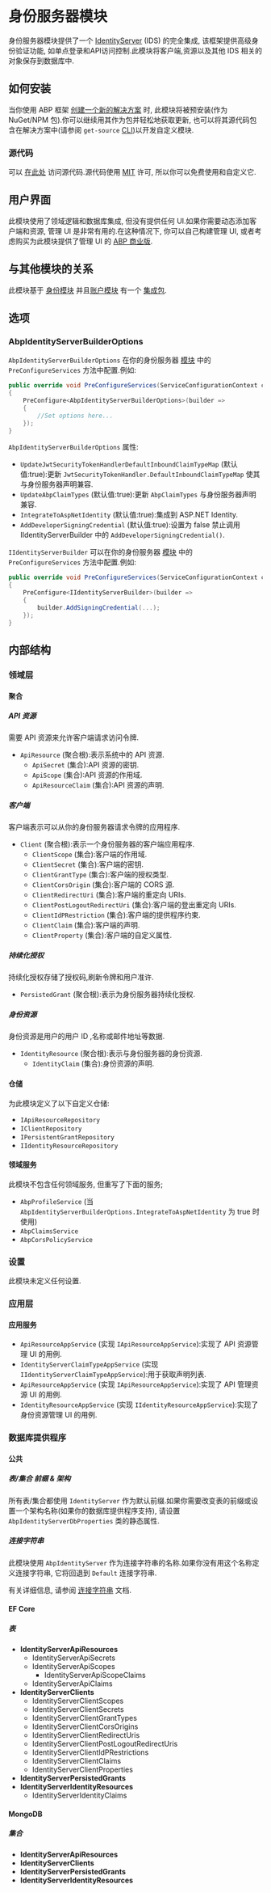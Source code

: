 # 身份服务器模块

身份服务器模块提供了一个 [IdentityServer](https://github.com/IdentityServer/IdentityServer4) (IDS) 的完全集成, 该框架提供高级身份验证功能, 如单点登录和API访问控制.此模块将客户端,资源以及其他 IDS 相关的对象保存到数据库中.

## 如何安装

当你使用 ABP 框架 [创建一个新的解决方案](https://abp.io/get-started) 时, 此模块将被预安装(作为 NuGet/NPM 包).你可以继续用其作为包并轻松地获取更新, 也可以将其源代码包含在解决方案中(请参阅 `get-source` [CLI](../CLI.md))以开发自定义模块.

### 源代码

可以 [在此处](https://github.com/abpframework/abp/tree/dev/modules/identityserver) 访问源代码.源代码使用 [MIT](https://choosealicense.com/licenses/mit/) 许可, 所以你可以免费使用和自定义它.

## 用户界面

此模块使用了领域逻辑和数据库集成, 但没有提供任何 UI.如果你需要动态添加客户端和资源, 管理 UI 是非常有用的.在这种情况下, 你可以自己构建管理 UI, 或者考虑购买为此模块提供了管理 UI 的 [ABP 商业版](https://commercial.abp.io/).

## 与其他模块的关系

此模块基于 [身份模块](Identity.md) 并且[账户模块](Account.md) 有一个 [集成包](https://www.nuget.org/packages/Volo.Abp.Account.Web.IdentityServer).

## 选项

### AbpIdentityServerBuilderOptions

`AbpIdentityServerBuilderOptions` 在你的身份服务器 [模块](https://docs.abp.io/zh-Hans/abp/latest/Module-Development-Basics) 中的 `PreConfigureServices` 方法中配置.例如:

````csharp
public override void PreConfigureServices(ServiceConfigurationContext context)
{
    PreConfigure<AbpIdentityServerBuilderOptions>(builder =>
    {
        //Set options here...
    });
}
````

`AbpIdentityServerBuilderOptions` 属性:

* `UpdateJwtSecurityTokenHandlerDefaultInboundClaimTypeMap` (默认值:true):更新 `JwtSecurityTokenHandler.DefaultInboundClaimTypeMap` 使其与身份服务器声明兼容.
* `UpdateAbpClaimTypes` (默认值:true):更新 `AbpClaimTypes` 与身份服务器声明兼容.
* `IntegrateToAspNetIdentity` (默认值:true):集成到 ASP.NET Identity.
* `AddDeveloperSigningCredential` (默认值:true):设置为 false 禁止调用 IIdentityServerBuilder 中的 `AddDeveloperSigningCredential()`.

`IIdentityServerBuilder` 可以在你的身份服务器 [模块](https://docs.abp.io/zh-Hans/abp/latest/Module-Development-Basics) 中的 `PreConfigureServices` 方法中配置.例如:

````csharp
public override void PreConfigureServices(ServiceConfigurationContext context)
{
    PreConfigure<IIdentityServerBuilder>(builder =>
    {
        builder.AddSigningCredential(...);
    });
}
````

## 内部结构

### 领域层

#### 聚合

##### API 资源

需要 API 资源来允许客户端请求访问令牌.

* `ApiResource` (聚合根):表示系统中的 API 资源.
  * `ApiSecret` (集合):API 资源的密钥.
  * `ApiScope` (集合):API 资源的作用域.
  * `ApiResourceClaim` (集合):API 资源的声明.

##### 客户端

客户端表示可以从你的身份服务器请求令牌的应用程序.

* `Client` (聚合根):表示一个身份服务器的客户端应用程序.
  * `ClientScope` (集合):客户端的作用域.
  * `ClientSecret` (集合):客户端的密钥.
  * `ClientGrantType` (集合):客户端的授权类型.
  * `ClientCorsOrigin` (集合):客户端的 CORS 源.
  * `ClientRedirectUri` (集合):客户端的重定向 URIs.
  * `ClientPostLogoutRedirectUri` (集合):客户端的登出重定向 URIs.
  * `ClientIdPRestriction` (集合):客户端的提供程序约束.
  * `ClientClaim` (集合):客户端的声明.
  * `ClientProperty` (集合):客户端的自定义属性.

##### 持续化授权

持续化授权存储了授权码,刷新令牌和用户准许.

* `PersistedGrant` (聚合根):表示为身份服务器持续化授权.

##### 身份资源

身份资源是用户的用户 ID ,名称或邮件地址等数据.

* `IdentityResource` (聚合根):表示与身份服务器的身份资源.
    * `IdentityClaim` (集合):身份资源的声明.

#### 仓储

为此模块定义了以下自定义仓储:

* `IApiResourceRepository`
* `IClientRepository`
* `IPersistentGrantRepository`
* `IIdentityResourceRepository`

#### 领域服务

此模块不包含任何领域服务, 但重写了下面的服务;

* `AbpProfileService` (当 `AbpIdentityServerBuilderOptions.IntegrateToAspNetIdentity` 为 true 时使用)
* `AbpClaimsService`
* `AbpCorsPolicyService`

### 设置

此模块未定义任何设置.

### 应用层

#### 应用服务

* `ApiResourceAppService` (实现 `IApiResourceAppService`):实现了 API 资源管理 UI 的用例.
* `IdentityServerClaimTypeAppService` (实现 `IIdentityServerClaimTypeAppService`):用于获取声明列表.
* `ApiResourceAppService` (实现 `IApiResourceAppService`):实现了 API 管理资源 UI 的用例.
* `IdentityResourceAppService` (实现 `IIdentityResourceAppService`):实现了身份资源管理 UI 的用例.

### 数据库提供程序

#### 公共

##### 表/集合 前缀 & 架构

所有表/集合都使用 `IdentityServer` 作为默认前缀.如果你需要改变表的前缀或设置一个架构名称(如果你的数据库提供程序支持), 请设置 `AbpIdentityServerDbProperties` 类的静态属性.

##### 连接字符串

此模块使用 `AbpIdentityServer` 作为连接字符串的名称.如果你没有用这个名称定义连接字符串, 它将回退到 `Default` 连接字符串.

有关详细信息, 请参阅 [连接字符串](https://docs.abp.io/zh-Hans/abp/latest/Connection-Strings) 文档.

#### EF Core

##### 表

* **IdentityServerApiResources**
  * IdentityServerApiSecrets
  * IdentityServerApiScopes
    * IdentityServerApiScopeClaims
  * IdentityServerApiClaims
* **IdentityServerClients**
  * IdentityServerClientScopes
  * IdentityServerClientSecrets
  * IdentityServerClientGrantTypes
  * IdentityServerClientCorsOrigins
  * IdentityServerClientRedirectUris
  * IdentityServerClientPostLogoutRedirectUris
  * IdentityServerClientIdPRestrictions
  * IdentityServerClientClaims
  * IdentityServerClientProperties
* **IdentityServerPersistedGrants**
* **IdentityServerIdentityResources**
  * IdentityServerIdentityClaims

#### MongoDB

##### 集合

* **IdentityServerApiResources**
* **IdentityServerClients**
* **IdentityServerPersistedGrants**
* **IdentityServerIdentityResources**
